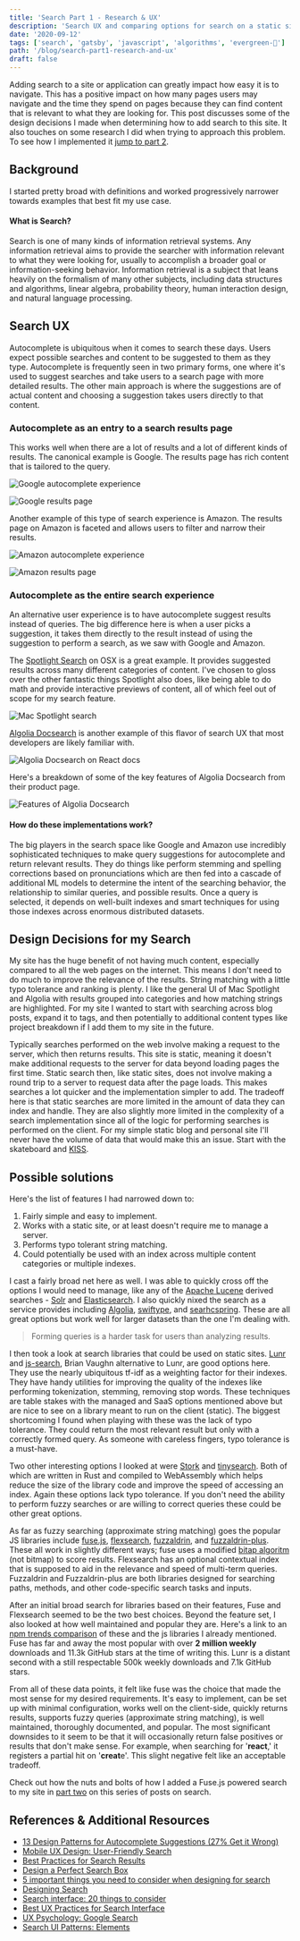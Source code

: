 ```yaml
---
title: 'Search Part 1 - Research & UX'
description: 'Search UX and comparing options for search on a static site'
date: '2020-09-12'
tags: ['search', 'gatsby', 'javascript', 'algorithms', 'evergreen-🌲']
path: '/blog/search-part1-research-and-ux'
draft: false
---
```


Adding search to a site or application can greatly impact how easy it is to navigate. This has a positive impact on how many pages users may navigate and the time they spend on pages because they can find content that is relevant to what they are looking for. This post discusses some of the design decisions I made when determining how to add search to this site. It also touches on some research I did when trying to approach this problem. To see how I implemented it [jump to part 2](/blog/search-part2-implementation).

## Background

I started pretty broad with definitions and worked progressively narrower towards examples that best fit my use case.

#### What is Search?

Search is one of many kinds of information retrieval systems. Any information retrieval aims to provide the searcher with information relevant to what they were looking for, usually to accomplish a broader goal or information-seeking behavior. Information retrieval is a subject that leans heavily on the formalism of many other subjects, including data structures and algorithms, linear algebra, probability theory, human interaction design, and natural language processing.

## Search UX

Autocomplete is ubiquitous when it comes to search these days. Users expect possible searches and content to be suggested to them as they type. Autocomplete is frequently seen in two primary forms, one where it's used to suggest searches and take users to a search page with more detailed results. The other main approach is where the suggestions are of actual content and choosing a suggestion takes users directly to that content.

### Autocomplete as an entry to a search results page

This works well when there are a lot of results and a lot of different kinds of results. The canonical example is Google. The results page has rich content that is tailored to the query.

![Google autocomplete experience](google-autocomplete.png)

![Google results page](google-results.png)

Another example of this type of search experience is Amazon. The results page on Amazon is faceted and allows users to filter and narrow their results.

![Amazon autocomplete experience](amazon-autocomplete.png)

![Amazon results page](amazon-results.png)

### Autocomplete as the entire search experience

An alternative user experience is to have autocomplete suggest results instead of queries. The big difference here is when a user picks a suggestion, it takes them directly to the result instead of using the suggestion to perform a search, as we saw with Google and Amazon.

The [Spotlight Search](https://developer.apple.com/design/human-interface-guidelines/macos/system-capabilities/search-and-spotlight/) on OSX is a great example. It provides suggested results across many different categories of content. I've chosen to gloss over the other fantastic things Spotlight also does, like being able to do math and provide interactive previews of content, all of which feel out of scope for my search feature.

![Mac Spotlight search](mac-spotlight.png)

[Algolia Docsearch](https://docsearch.algolia.com/) is another example of this flavor of search UX that most developers are likely familiar with.

![Algolia Docsearch on React docs](react-algolia.png)

Here's a breakdown of some of the key features of Algolia Docsearch from their product page.

![Features of Algolia Docsearch](algolia-docsearch.png)

#### How do these implementations work?

The big players in the search space like Google and Amazon use incredibly sophisticated techniques to make query suggestions for autocomplete and return relevant results. They do things like perform stemming and spelling corrections based on pronunciations which are then fed into a cascade of additional ML models to determine the intent of the searching behavior, the relationship to similar queries, and possible results. Once a query is selected, it depends on well-built indexes and smart techniques for using those indexes across enormous distributed datasets.

## Design Decisions for my Search

My site has the huge benefit of not having much content, especially compared to all the web pages on the internet. This means I don't need to do much to improve the relevance of the results. String matching with a little typo tolerance and ranking is plenty. I like the general UI of Mac Spotlight and Algolia with results grouped into categories and how matching strings are highlighted. For my site I wanted to start with searching across blog posts, expand it to tags, and then potentially to additional content types like project breakdown if I add them to my site in the future.

Typically searches performed on the web involve making a request to the server, which then returns results. This site is static, meaning it doesn't make additional requests to the server for data beyond loading pages the first time. Static search then, like static sites, does not involve making a round trip to a server to request data after the page loads. This makes searches a lot quicker and the implementation simpler to add. The tradeoff here is that static searches are more limited in the amount of data they can index and handle. They are also slightly more limited in the complexity of a search implementation since all of the logic for performing searches is performed on the client. For my simple static blog and personal site I'll never have the volume of data that would make this an issue. Start with the skateboard and [KISS](https://en.wikipedia.org/wiki/KISS_principle).

## Possible solutions

Here's the list of features I had narrowed down to:

1. Fairly simple and easy to implement.
2. Works with a static site, or at least doesn't require me to manage a server.
3. Performs typo tolerant string matching.
4. Could potentially be used with an index across multiple content categories or multiple indexes.

I cast a fairly broad net here as well. I was able to quickly cross off the options I would need to manage, like any of the [Apache Lucene](https://lucene.apache.org/) derived searches - [Solr](https://lucene.apache.org/solr/) and [Elasticsearch](https://www.elastic.co/elasticsearch/). I also quickly nixed the search as a service provides including [Algolia](https://www.algolia.com/), [swiftype](https://swiftype.com/), and [searhcspring](https://searchspring.com/). These are all great options but work well for larger datasets than the one I'm dealing with.

> Forming queries is a harder task for users than analyzing results.

I then took a look at search libraries that could be used on static sites. [Lunr](https://lunrjs.com/) and [js-search](https://github.com/bvaughn/js-search), Brian Vaughn alternative to Lunr, are good options here. They use the nearly ubiquitous tf-idf as a weighting factor for their indexes. They have handy utilities for improving the quality of the indexes like performing tokenization, stemming, removing stop words. These techniques are table stakes with the managed and SaaS options mentioned above but are nice to see on a library meant to run on the client (static). The biggest shortcoming I found when playing with these was the lack of typo tolerance. They could return the most relevant result but only with a correctly formed query. As someone with careless fingers, typo tolerance is a must-have.

Two other interesting options I looked at were [Stork](https://github.com/jameslittle230/stork) and [tinysearch](https://github.com/mre/tinysearch). Both of which are written in Rust and compiled to WebAssembly which helps reduce the size of the library code and improve the speed of accessing an index. Again these options lack typo tolerance. If you don't need the ability to perform fuzzy searches or are willing to correct queries these could be other great options.

As far as fuzzy searching (approximate string matching) goes the popular JS libraries include [fuse.js](https://github.com/krisk/Fuse), [flexsearch](https://github.com/nextapps-de/flexsearch), [fuzzaldrin](https://github.com/atom/fuzzaldrin), and [fuzzaldrin-plus](https://github.com/jeancroy/fuzz-aldrin-plus). These all work in slightly different ways; fuse uses a modified [bitap algoritm](https://en.wikipedia.org/wiki/Bitap_algorithm) (not bitmap) to score results. Flexsearch has an optional contextual index that is supposed to aid in the relevance and speed of multi-term queries. Fuzzaldrin and Fuzzaldrin-plus are both libraries designed for searching paths, methods, and other code-specific search tasks and inputs.

After an initial broad search for libraries based on their features, Fuse and Flexsearch seemed to be the two best choices. Beyond the feature set, I also looked at how well maintained and popular they are. Here's a link to an [npm trends comparison](https://www.npmtrends.com/fuse.js-vs-flexsearch-vs-lunr-vs-js-search-vs-fuzzaldrin-vs-fuzzaldrin-plus) of these and the js libraries I already mentioned. Fuse has far and away the most popular with over **2 million weekly** downloads and 11.3k GitHub stars at the time of writing this. Lunr is a distant second with a still respectable 500k weekly downloads and 7.1k GitHub stars.

From all of these data points, it felt like fuse was the choice that made the most sense for my desired requirements. It's easy to implement, can be set up with minimal configuration, works well on the client-side, quickly returns results, supports fuzzy queries (approximate string matching), is well maintained, thoroughly documented, and popular. The most significant downsides to it seem to be that it will occasionally return false positives or results that don't make sense. For example, when searching for '**react**,' it registers a partial hit on '**creat**e'. This slight negative felt like an acceptable tradeoff.

Check out how the nuts and bolts of how I added a Fuse.js powered search to my site in [part two](/blog/search-part2-implementation) on this series of posts on search.

## References & Additional Resources

- [13 Design Patterns for Autocomplete Suggestions (27% Get it Wrong)](https://baymard.com/blog/autocomplete-design)
- [Mobile UX Design: User-Friendly Search](https://uxplanet.org/mobile-ux-design-user-friendly-search-51e5f78f5a1e)
- [Best Practices for Search Results](https://uxplanet.org/best-practices-for-search-results-1bbed9d7a311)
- [Design a Perfect Search Box](https://uxplanet.org/design-a-perfect-search-box-b6baaf9599c)
- [5 important things you need to consider when designing for search](https://blog.prototypr.io/5-easy-and-effective-tips-to-get-more-out-of-your-search-f53d55d063de)
- [Designing Search](https://blog.prototypr.io/designing-search-c96cc5d05ddf)
- [Search interface: 20 things to consider](https://uxplanet.org/search-interface-20-things-to-consider-4b1466e98881)
- [Best UX Practices for Search Interface](https://qubstudio.com/blog/best-ux-practices-for-search-interface/)
- [UX Psychology: Google Search](https://jonyablonski.com/articles/2020/ux-psychology-google-search/)
- [Search UI Patterns: Elements](https://medium.com/@ddsky/search-ui-patterns-elements-80ea9d241f97)
